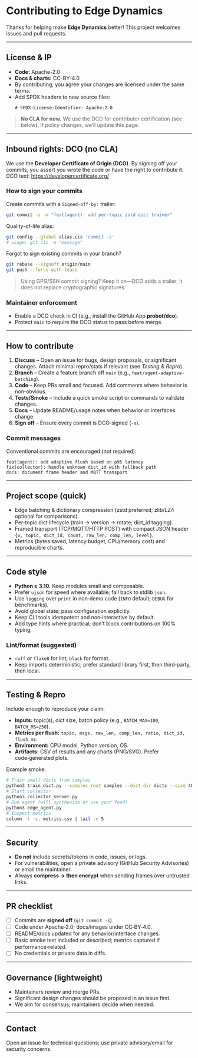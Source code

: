 # Contributing to Edge Dynamics

Thanks for helping make **Edge Dynamics** better! This project welcomes issues and pull requests.

---

## License & IP
- **Code:** Apache-2.0  
- **Docs & charts:** CC-BY-4.0  
- By contributing, you agree your changes are licensed under the same terms.
- Add SPDX headers to new source files:
  ```
  # SPDX-License-Identifier: Apache-2.0
  ```

> **No CLA for now.** We use the DCO for contributor certification (see below). If policy changes, we’ll update this page.

---

## Inbound rights: DCO (no CLA)
We use the **Developer Certificate of Origin (DCO)**. By signing off your commits, you assert you wrote the code or have the right to contribute it.  
DCO text: https://developercertificate.org/

### How to sign your commits
Create commits with a `Signed-off-by:` trailer:
```bash
git commit -s -m "feat(agent): add per-topic zstd dict trainer"
```

Quality-of-life alias:
```bash
git config --global alias.cis 'commit -s'
# usage: git cis -m "message"
```

Forgot to sign existing commits in your branch?
```bash
git rebase --signoff origin/main
git push --force-with-lease
```

> Using GPG/SSH commit signing? Keep it on—DCO adds a trailer; it does not replace cryptographic signatures.

### Maintainer enforcement
- Enable a DCO check in CI (e.g., install the GitHub App **probot/dco**).
- Protect `main` to require the DCO status to pass before merge.

---

## How to contribute
1. **Discuss** – Open an issue for bugs, design proposals, or significant changes. Attach minimal repro/stats if relevant (see *Testing & Repro*).
2. **Branch** – Create a feature branch off `main` (e.g., `feat/agent-adaptive-batching`).
3. **Code** – Keep PRs small and focused. Add comments where behavior is non‑obvious.
4. **Tests/Smoke** – Include a quick smoke script or commands to validate changes.
5. **Docs** – Update README/usage notes when behavior or interfaces change.
6. **Sign off** – Ensure every commit is DCO‑signed (`-s`).

### Commit messages
Conventional commits are encouraged (not required):
```
feat(agent): add adaptive flush based on p95 latency
fix(collector): handle unknown dict_id with fallback path
docs: document frame header and MQTT transport
```

---

## Project scope (quick)
- Edge batching & dictionary compression (zstd preferred; zlib/LZ4 optional for comparisons).
- Per‑topic dict lifecycle (train → version → rotate; dict_id tagging).
- Framed transport (TCP/MQTT/HTTP POST) with compact JSON header `{v, topic, dict_id, count, raw_len, comp_len, level}`.
- Metrics (bytes saved, latency budget, CPU/memory cost) and reproducible charts.

---

## Code style
- **Python ≥ 3.10.** Keep modules small and composable.
- Prefer `ujson` for speed where available; fall back to stdlib `json`.
- Use `logging` over `print` in non‑demo code (`INFO` default; `DEBUG` for benchmarks).
- Avoid global state; pass configuration explicitly.
- Keep CLI tools idempotent and non‑interactive by default.
- Add type hints where practical; don’t block contributions on 100% typing.

### Lint/format (suggested)
- `ruff` or `flake8` for lint; `black` for format.  
- Keep imports deterministic; prefer standard library first, then third‑party, then local.

---

## Testing & Repro
Include enough to reproduce your claim:
- **Inputs:** topic(s), dict size, batch policy (e.g., `BATCH_MAX=100`, `BATCH_MS=250`).
- **Metrics per flush:** `topic, msgs, raw_len, comp_len, ratio, dict_id, flush_ms`.
- **Environment:** CPU model, Python version, OS.
- **Artifacts:** CSV of results and any charts (PNG/SVG). Prefer code‑generated plots.

Example smoke:
```bash
# Train small dicts from samples
python3 train_dict.py --samples_root samples --dict_dir dicts --size 4096
# Start collector
python3 collector_server.py
# Run agent (will synthesize or use your feed)
python3 edge_agent.py
# Inspect metrics
column -t -s, metrics.csv | tail -n 5
```

---

## Security
- **Do not** include secrets/tokens in code, issues, or logs.
- For vulnerabilities, open a private advisory (GitHub Security Advisories) or email the maintainer.
- Always **compress → then encrypt** when sending frames over untrusted links.

---

## PR checklist
- [ ] Commits are **signed off** (`git commit -s`).
- [ ] Code under Apache‑2.0; docs/images under CC‑BY‑4.0.
- [ ] README/docs updated for any behavior/interface changes.
- [ ] Basic smoke test included or described; metrics captured if performance‑related.
- [ ] No credentials or private data in diffs.

---

## Governance (lightweight)
- Maintainers review and merge PRs.
- Significant design changes should be proposed in an issue first.
- We aim for consensus; maintainers decide when needed.

---

## Contact
Open an issue for technical questions; use private advisory/email for security concerns.

